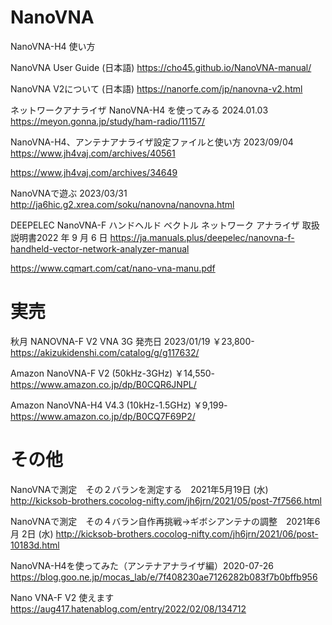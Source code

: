 # NanoVNA



NanoVNA-H4 使い方

NanoVNA User Guide (日本語)
https://cho45.github.io/NanoVNA-manual/

NanoVNA V2について (日本語)
https://nanorfe.com/jp/nanovna-v2.html

ネットワークアナライザ NanoVNA-H4 を使ってみる 2024.01.03
https://meyon.gonna.jp/study/ham-radio/11157/

NanoVNA-H4、アンテナアナライザ設定ファイルと使い方 2023/09/04
https://www.jh4vaj.com/archives/40561

https://www.jh4vaj.com/archives/34649

NanoVNAで遊ぶ 2023/03/31
http://ja6hic.g2.xrea.com/soku/nanovna/nanovna.html

DEEPELEC NanoVNA-F ハンドヘルド ベクトル ネットワーク アナライザ 取扱説明書2022 年 9 月 6 日
https://ja.manuals.plus/deepelec/nanovna-f-handheld-vector-network-analyzer-manual

https://www.cqmart.com/cat/nano-vna-manu.pdf


# 実売
秋月 NANOVNA-F V2 VNA 3G 発売日 2023/01/19 ￥23,800-
https://akizukidenshi.com/catalog/g/g117632/

Amazon NanoVNA-F V2 (50kHz-3GHz) ￥14,550-
https://www.amazon.co.jp/dp/B0CQR6JNPL/

Amazon NanoVNA-H4 V4.3 (10kHz-1.5GHz) ￥9,199-
https://www.amazon.co.jp/dp/B0CQ7F69P2/



# その他
NanoVNAで測定　その２バランを測定する　2021年5月19日 (水)
http://kicksob-brothers.cocolog-nifty.com/jh6jrn/2021/05/post-7f7566.html

NanoVNAで測定　その４バラン自作再挑戦→ギボシアンテナの調整　2021年6月 2日 (水)
http://kicksob-brothers.cocolog-nifty.com/jh6jrn/2021/06/post-10183d.html

NanoVNA-H4を使ってみた（アンテナアナライザ編）2020-07-26
https://blog.goo.ne.jp/mocas_lab/e/7f408230ae7126282b083f7b0bffb956

Nano VNA-F V2 使えます
https://aug417.hatenablog.com/entry/2022/02/08/134712



